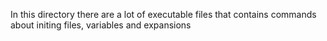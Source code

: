 In this directory there are a lot of executable files that contains commands about initing files, variables and expansions
